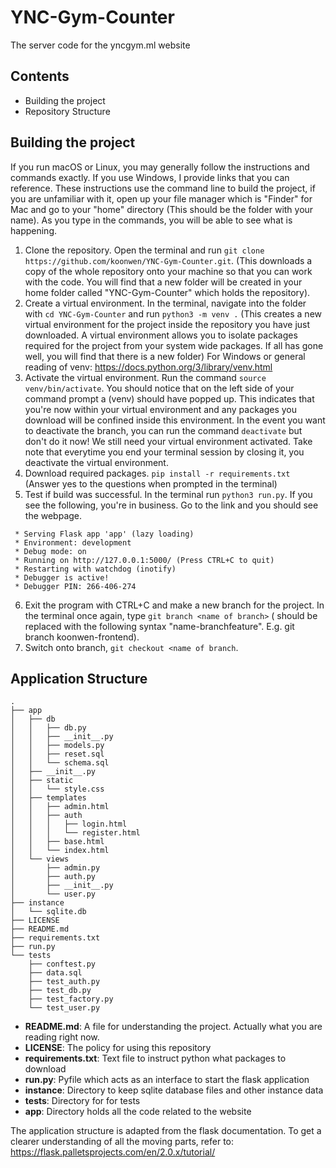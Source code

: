 # YNC-Gym-Counter
The server code for the yncgym.ml website

## Contents
- Building the project
- Repository Structure

## Building the project
If you run macOS or Linux, you may generally follow the instructions and commands exactly. If you use Windows, I provide links that you can reference. These instructions use the command line to build the project, if you are unfamiliar with it, open up your file manager which is "Finder" for Mac and go to your "home" directory (This should be the folder with your name). As you type in the commands, you will be able to see what is happening.
1. Clone the repository. Open the terminal and run `git clone https://github.com/koonwen/YNC-Gym-Counter.git`. (This downloads a copy of the whole repository onto your machine so that you can work with the code. You will find that a new folder will be created in your home folder called "YNC-Gym-Counter" which holds the repository).
2. Create a virtual environment. In the terminal, navigate into the folder with `cd YNC-Gym-Counter` and run `python3 -m venv .` (This creates a new virtual environment for the project inside the repository you have just downloaded. A virtual environment allows you to isolate packages required for the project from your system wide packages. If all has gone well, you will find that there is a new folder) For Windows or general reading of venv: https://docs.python.org/3/library/venv.html
3. Activate the virtual environment. Run the command `source venv/bin/activate`. You should notice that on the left side of your command prompt a (venv) should have popped up. This indicates that you're now within your virtual environment and any packages you download will be confined inside this environment. In the event you want to deactivate the branch, you can run the command `deactivate` but don't do it now! We still need your virtual environment activated. Take note that everytime you end your terminal session by closing it, you deactivate the virtual environment.
4. Download required packages. `pip install -r requirements.txt` (Answer yes to the questions when prompted in the terminal)
5. Test if build was successful. In the terminal run `python3 run.py`. If you see the following, you're in business. Go to the link and you should see the webpage.
```
 * Serving Flask app 'app' (lazy loading)
 * Environment: development
 * Debug mode: on
 * Running on http://127.0.0.1:5000/ (Press CTRL+C to quit)
 * Restarting with watchdog (inotify)
 * Debugger is active!
 * Debugger PIN: 266-406-274
```
6. Exit the program with CTRL+C and make a new branch for the project. In the terminal once again, type `git branch <name of branch>` (<name of branch> should be replaced with the following syntax "name-branchfeature". E.g. git branch koonwen-frontend).
7. Switch onto branch, `git checkout <name of branch`. 
                                           

## Application Structure        
```
.
├── app
│   ├── db
│   │   ├── db.py
│   │   ├── __init__.py
│   │   ├── models.py
│   │   ├── reset.sql
│   │   └── schema.sql
│   ├── __init__.py
│   ├── static
│   │   └── style.css
│   ├── templates
│   │   ├── admin.html
│   │   ├── auth
│   │   │   ├── login.html
│   │   │   └── register.html
│   │   ├── base.html
│   │   └── index.html
│   └── views
│       ├── admin.py
│       ├── auth.py
│       ├── __init__.py
│       └── user.py
├── instance
│   └── sqlite.db
├── LICENSE
├── README.md
├── requirements.txt
├── run.py
└── tests
    ├── conftest.py
    ├── data.sql
    ├── test_auth.py
    ├── test_db.py
    ├── test_factory.py
    └── test_user.py
```
- **README.md**: A file for understanding the project. Actually what you are reading right now.
- **LICENSE**: The policy for using this repository
- **requirements.txt**: Text file to instruct python what packages to download
- **run.py**: Pyfile which acts as an interface to start the flask application
- **instance**: Directory to keep sqlite database files and other instance data
- **tests**: Directory for for tests
- **app**: Directory holds all the code related to the website
                                           
The application structure is adapted from the flask documentation. To get a clearer understanding of all the moving parts, refer to:
https://flask.palletsprojects.com/en/2.0.x/tutorial/
